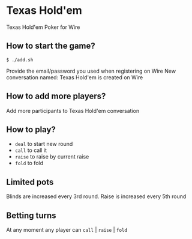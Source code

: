 # Texas Hold'em
Texas Hold'em Poker for Wire

## How to start the game?
```
$ ./add.sh
```
Provide the email/password you used when registering on Wire
New conversation named: Texas Hold'em is created on Wire

## How to add more players?
Add more participants to Texas Hold'em conversation

## How to play?
 - `deal`  to start new round
 - `call`  to call it
 - `raise` to raise by current raise
 - `fold`  to fold

## Limited pots
Blinds are increased every 3rd round. Raise is increased every 5th round

## Betting turns
At any moment any player can `call` | `raise` | `fold`